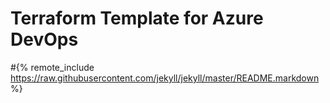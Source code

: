 # Terraform Template for Azure DevOps

#{% remote_include https://raw.githubusercontent.com/jekyll/jekyll/master/README.markdown %}
